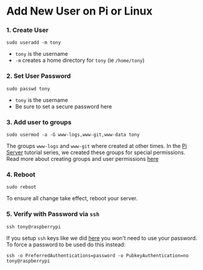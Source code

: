 # Add New User on Pi or Linux


### 1. Create User
```
sudo useradd -m tony
```
- `tony` is the username
- `-m` creates a home directory for `tony` (ie `/home/tony`)


### 2. Set User Password
```
sudo passwd tony
```
- `tony` is the username
- Be sure to set a secure password here

### 3. Add user to groups

```
sudo usermod -a -G www-logs,www-git,www-data tony
```
The groups `www-logs` and `www-git` where created at other times. In the [Pi Server](https://www.codingforentrepreneurs.com/projects/pi-server) tutorial series, we created these groups for special permissions. Read more about creating groups and user permissions [here](https://github.com/codingforentrepreneurs/Pi-Awesome/blob/main/how-tos/User%20Group%20Permissions.md)

### 4. Reboot
```
sudo reboot
```
To ensure all change take effect, reboot your server.


### 5. Verify with Password via `ssh`
```
ssh tony@raspberrypi
```
If you setup `ssh` keys like we did [here](https://github.com/codingforentrepreneurs/Pi-Awesome/blob/main/how-tos/SSH%20to%20Host%20without%20Password.md) you won't need to use your password. To force a password to be used do this instead:
```
ssh -o PreferredAuthentications=password -o PubkeyAuthentication=no tony@raspberrypi
```


